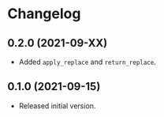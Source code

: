 # Changelog

## 0.2.0 (2021-09-XX)

- Added `apply_replace` and `return_replace`.

## 0.1.0 (2021-09-15)

- Released initial version.
